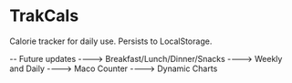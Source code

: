 # TrakCals
Calorie tracker for daily use. Persists to LocalStorage. 

-- Future updates 
----> Breakfast/Lunch/Dinner/Snacks
----> Weekly and Daily
----> Maco Counter
----> Dynamic Charts
